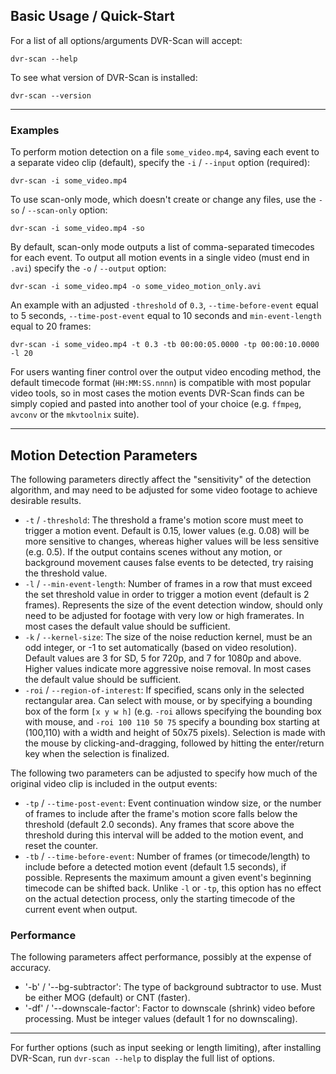 
## Basic Usage / Quick-Start

For a list of all options/arguments DVR-Scan will accept:

    dvr-scan --help

To see what version of DVR-Scan is installed:

    dvr-scan --version

----------------------

### Examples

To perform motion detection on a file `some_video.mp4`, saving each event to a separate video clip (default), specify the `-i` / `--input` option (required):

    dvr-scan -i some_video.mp4

To use scan-only mode, which doesn't create or change any files, use the `-so` / `--scan-only` option:

    dvr-scan -i some_video.mp4 -so

By default, scan-only mode outputs a list of comma-separated timecodes for each event. To output all motion events in a single video (must end in `.avi`) specify the `-o` / `--output` option:

    dvr-scan -i some_video.mp4 -o some_video_motion_only.avi

An example with an adjusted `-threshold` of `0.3`, `--time-before-event` equal to 5 seconds, `--time-post-event` equal to 10 seconds and `min-event-length` equal to 20 frames:

    dvr-scan -i some_video.mp4 -t 0.3 -tb 00:00:05.0000 -tp 00:00:10.0000 -l 20

For users wanting finer control over the output video encoding method, the default timecode format (`HH:MM:SS.nnnn`) is compatible with most popular video tools, so in most cases the motion events DVR-Scan finds can be simply copied and pasted into another tool of your choice (e.g. `ffmpeg`, `avconv` or the `mkvtoolnix` suite).

----------------------


## Motion Detection Parameters

The following parameters directly affect the "sensitivity" of the detection algorithm, and may need to be adjusted for some video footage to achieve desirable results.

 - `-t` / `-threshold`: The threshold a frame's motion score must meet to trigger a motion event.  Default is 0.15, lower values (e.g. 0.08) will be more sensitive to changes, whereas higher values will be less sensitive (e.g. 0.5).  If the output contains scenes without any motion, or background movement causes false events to be detected, try raising the threshold value.
 - `-l` / `--min-event-length`: Number of frames in a row that must exceed the set threshold value in order to trigger a motion event (default is 2 frames).  Represents the size of the event detection window, should only need to be adjusted for footage with very low or high framerates.  In most cases the default value should be sufficient.
 - `-k` / `--kernel-size`: The size of the noise reduction kernel, must be an odd integer, or -1 to set automatically (based on video resolution).  Default values are 3 for SD, 5 for 720p, and 7 for 1080p and above.  Higher values indicate more aggressive noise removal.  In most cases the default value should be sufficient.
 - `-roi` / `--region-of-interest`:  If specified, scans only in the selected rectangular area.  Can select with mouse, or by specifying a bounding box of the form `[x y w h]` (e.g. `-roi` allows specifying the bounding box with mouse, and `-roi 100 110 50 75` specify a bounding box starting at (100,110) with a width and height of 50x75 pixels).  Selection is made with the mouse by clicking-and-dragging, followed by hitting the enter/return key when the selection is finalized.

The following two parameters can be adjusted to specify how much of the original video clip is included in the output events:

 - `-tp` / `--time-post-event`: Event continuation window size, or the number of frames to include after the frame's motion score falls below the threshold (default 2.0 seconds).  Any frames that score above the threshold during this interval will be added to the motion event, and reset the counter.
 - `-tb` / `--time-before-event`: Number of frames (or timecode/length) to include before a detected motion event (default 1.5 seconds), if possible.  Represents the maximum amount a given event's beginning timecode can be shifted back.  Unlike `-l` or `-tp`, this option has no effect on the actual detection process, only the starting timecode of the current event when output.

 ### Performance

The following parameters affect performance, possibly at the expense of accuracy.

 - '-b' / '--bg-subtractor': The type of background subtractor to use.  Must be either MOG (default) or CNT (faster).
 - '-df' / '--downscale-factor': Factor to downscale (shrink) video before processing.  Must be integer values (default 1 for no downscaling).

----------------------


For further options (such as input seeking or length limiting), after installing DVR-Scan, run `dvr-scan --help` to display the full list of options.

